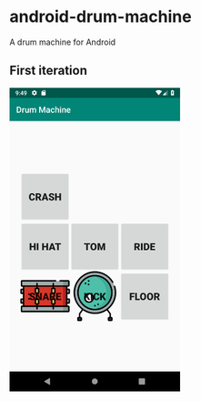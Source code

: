 # android-drum-machine

A drum machine for Android


## First iteration

<img alt="First iteration screenshot" src="Screenshot_1559105352.png" width="300px">
